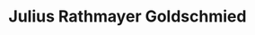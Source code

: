 ---
title: "Julius Rathmayer Goldschmied"
url: /landshut/julius-rathmayer-goldschmied/
shop: Schmuck
---